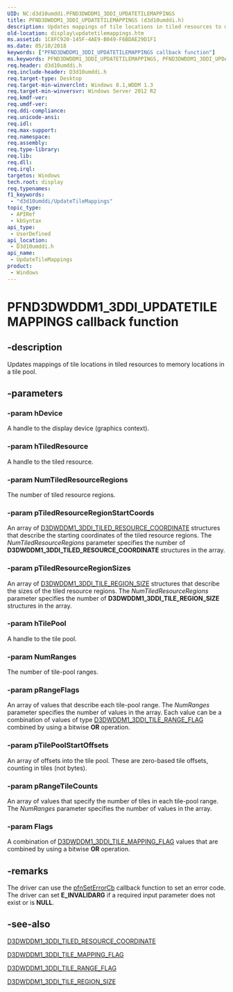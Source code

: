 ```yaml
---
UID: NC:d3d10umddi.PFND3DWDDM1_3DDI_UPDATETILEMAPPINGS
title: PFND3DWDDM1_3DDI_UPDATETILEMAPPINGS (d3d10umddi.h)
description: Updates mappings of tile locations in tiled resources to memory locations in a tile pool.
old-location: display\updatetilemappings.htm
ms.assetid: 1C8FC920-145F-4AE9-B049-F6BDAE29D1F1
ms.date: 05/10/2018
keywords: ["PFND3DWDDM1_3DDI_UPDATETILEMAPPINGS callback function"]
ms.keywords: PFND3DWDDM1_3DDI_UPDATETILEMAPPINGS, PFND3DWDDM1_3DDI_UPDATETILEMAPPINGS callback, UpdateTileMappings, UpdateTileMappings callback function [Display Devices], d3d10umddi/UpdateTileMappings, display.updatetilemappings
req.header: d3d10umddi.h
req.include-header: D3d10umddi.h
req.target-type: Desktop
req.target-min-winverclnt: Windows 8.1,WDDM 1.3
req.target-min-winversvr: Windows Server 2012 R2
req.kmdf-ver: 
req.umdf-ver: 
req.ddi-compliance: 
req.unicode-ansi: 
req.idl: 
req.max-support: 
req.namespace: 
req.assembly: 
req.type-library: 
req.lib: 
req.dll: 
req.irql: 
targetos: Windows
tech.root: display
req.typenames: 
f1_keywords:
 - "d3d10umddi/UpdateTileMappings"
topic_type:
 - APIRef
 - kbSyntax
api_type:
 - UserDefined
api_location:
 - D3d10umddi.h
api_name:
 - UpdateTileMappings
product:
 - Windows
---
```


# PFND3DWDDM1_3DDI_UPDATETILEMAPPINGS callback function

## -description

Updates mappings of tile locations in tiled resources to memory locations in a tile pool.

## -parameters

### -param hDevice

A handle to the display device (graphics context).

### -param hTiledResource

A handle to the tiled resource.

### -param NumTiledResourceRegions

The number of tiled resource regions.

### -param pTiledResourceRegionStartCoords

An array of <a href="https://docs.microsoft.com/windows-hardware/drivers/ddi/d3d10umddi/ns-d3d10umddi-d3dwddm1_3ddi_tiled_resource_coordinate">D3DWDDM1_3DDI_TILED_RESOURCE_COORDINATE</a> structures that describe the starting coordinates of the tiled resource regions. The <i>NumTiledResourceRegions</i> parameter specifies the number of <b>D3DWDDM1_3DDI_TILED_RESOURCE_COORDINATE</b> structures in the array.

### -param pTiledResourceRegionSizes

An array of <a href="https://docs.microsoft.com/windows-hardware/drivers/ddi/d3d10umddi/ns-d3d10umddi-d3dwddm1_3ddi_tile_region_size">D3DWDDM1_3DDI_TILE_REGION_SIZE</a> structures that describe the sizes of the tiled resource regions. The <i>NumTiledResourceRegions</i> parameter specifies the number of <b>D3DWDDM1_3DDI_TILE_REGION_SIZE</b> structures in the array.

### -param hTilePool

A handle to the tile pool.

### -param NumRanges

The number of tile-pool ranges.

### -param pRangeFlags

An array of values that describe each tile-pool range. The <i>NumRanges</i> parameter specifies the number of values in the array. Each value can be a combination of values of type <a href="https://docs.microsoft.com/windows-hardware/drivers/ddi/d3d10umddi/ne-d3d10umddi-d3dwddm1_3ddi_tile_range_flag">D3DWDDM1_3DDI_TILE_RANGE_FLAG</a> combined by using a bitwise <b>OR</b> operation.

### -param pTilePoolStartOffsets

An array of offsets into the tile pool. These are zero-based tile offsets, counting in tiles (not bytes).

### -param pRangeTileCounts

An array of values that specify the number of tiles in each tile-pool range. The <i>NumRanges</i> parameter specifies the number of values in the array.

### -param Flags

A combination of <a href="https://docs.microsoft.com/windows-hardware/drivers/ddi/d3d10umddi/ne-d3d10umddi-d3dwddm1_3ddi_tile_mapping_flag">D3DWDDM1_3DDI_TILE_MAPPING_FLAG</a> values that are combined by using a bitwise <b>OR</b> operation.

## -remarks


The driver can use the <a href="https://docs.microsoft.com/windows-hardware/drivers/ddi/d3d10umddi/nc-d3d10umddi-pfnd3d10ddi_seterror_cb">pfnSetErrorCb</a> callback function to set an error code. The driver can set <b>E_INVALIDARG</b> if a required input parameter does not exist or is <b>NULL</b>.

## -see-also

<a href="https://docs.microsoft.com/windows-hardware/drivers/ddi/d3d10umddi/ns-d3d10umddi-d3dwddm1_3ddi_tiled_resource_coordinate">D3DWDDM1_3DDI_TILED_RESOURCE_COORDINATE</a>



<a href="https://docs.microsoft.com/windows-hardware/drivers/ddi/d3d10umddi/ne-d3d10umddi-d3dwddm1_3ddi_tile_mapping_flag">D3DWDDM1_3DDI_TILE_MAPPING_FLAG</a>



<a href="https://docs.microsoft.com/windows-hardware/drivers/ddi/d3d10umddi/ne-d3d10umddi-d3dwddm1_3ddi_tile_range_flag">D3DWDDM1_3DDI_TILE_RANGE_FLAG</a>



<a href="https://docs.microsoft.com/windows-hardware/drivers/ddi/d3d10umddi/ns-d3d10umddi-d3dwddm1_3ddi_tile_region_size">D3DWDDM1_3DDI_TILE_REGION_SIZE</a>

